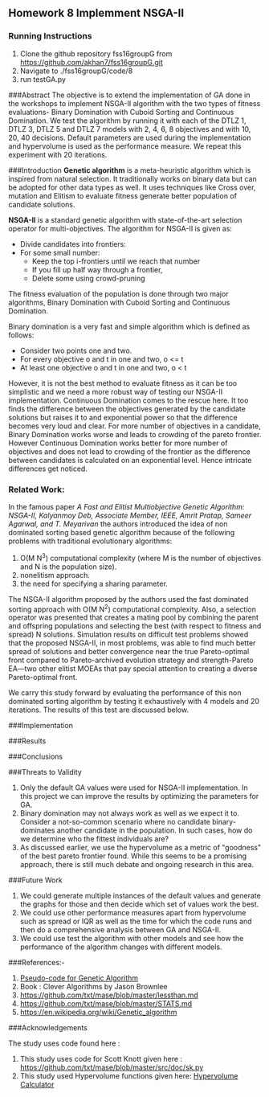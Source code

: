 ## Homework 8 Implemment NSGA-II

### Running Instructions 
  1. Clone the github repository fss16groupG from https://github.com/akhan7/fss16groupG.git
  2. Navigate to ./fss16groupG/code/8
  3. run testGA.py
 
###Abstract
The objective is to extend the implementation of GA done in the workshops to implement NSGA-II algorithm with the two types of fitness evaluations- Binary Domination with Cuboid Sorting and Continuous Domination. We test the algorithm by running it with each of the DTLZ 1, DTLZ 3, DTLZ 5 and DTLZ 7 models with 2, 4, 6, 8 objectives and with 10, 20, 40 decisions. Default parameters are used during the implementation and hypervolume is used as the performance measure. We repeat this experiment with 20 iterations.

###Introduction
**Genetic algorithm** is a meta-heuristic algorithm which is inspired from natural selection. It traditionally works on binary data but can be adopted for other data types as well. It uses techniques like Cross over, mutation and Elitism to evaluate fitness generate better population of candidate solutions.

**NSGA-II** is a standard genetic algorithm with state-of-the-art selection operator for multi-objectives. The algorithm for NSGA-II is given as:
  * Divide candidates into frontiers:
  * For some small number:
    * Keep the top i-frontiers until we reach that number
    * If you fill up half way through a frontier,
    * Delete some using crowd-pruning

The fitness evaluation of the population is done through two major algorithms, Binary Domination with Cuboid Sorting and Continuous Domination. 

Binary domination is a very fast and simple algorithm which is defined as follows:
  * Consider two points one and two.
  * For every objective o and t in one and two, o <= t
  * At least one objective o and t in one and two, o < t

However, it is not the best method to evaluate fitness as it can be too simplistic and we need a more robust way of testing our NSGA-II implementation. Continuous Domination comes to the rescue here. It too finds the difference between the objectives generated by the candidate solutions but raises it to and exponential power so that the difference becomes very loud and clear. For more number of objectives in a candidate, Binary Domination works worse and leads to crowding of the pareto frontier. However Continuous Domination works better for more number of objectives and does not lead to crowding of the frontier as the difference between candidates is calculated on an exponential level. Hence intricate differences get noticed.

### Related Work:
In the famous paper *A Fast and Elitist Multiobjective Genetic Algorithm: NSGA-II, Kalyanmoy Deb, Associate Member, IEEE, Amrit Pratap, Sameer Agarwal, and T. Meyarivan* the authors introduced the idea of non dominated sorting based genetic algorithm because of the following problems with traditional evolutionary algorithms:
  1.  O(M N<sup>3</sup>) computational complexity (where M is the number of objectives and N is the population size).
  2.  nonelitism approach.
  3.  the need for specifying a sharing parameter.

The NSGA-II algorithm proposed by the authors used the fast dominated sorting approach with O(M N<sup>2</sup>) computational complexity. Also, a selection operator was presented that creates a mating pool by combining the parent and offspring populations and selecting the best (with respect to fitness and spread) N solutions. Simulation results on difficult test problems showed that the proposed NSGA-II, in most problems, was able to find much better spread of solutions and better convergence near the true Pareto-optimal front compared to Pareto-archived evolution strategy and strength-Pareto EA—two other elitist MOEAs that pay special attention to creating a diverse Pareto-optimal front.

We carry this study forward by evaluating the performance of this non dominated sorting algorithm by testing it exhaustively with 4 models and 20 iterations. The results of this test are discussed below.


###Implementation 


###Results



###Conclusions

###Threats to Validity 
  1.  Only the default GA values were used for NSGA-II implementation. In this project we can improve the results by optimizing the parameters for GA.
  2.  Binary domination may not always work as well as we expect it to. Consider a not-so-common scenario where no candidate binary-dominates another candidate in the population. In such cases, how do we determine who the fittest individuals are?
  3.  As discussed earlier, we use the hypervolume as a metric of "goodness" of the best pareto frontier found. While this seems to be a promising approach, there is still much debate and ongoing research in this area.


###Future Work
  1.  We could generate multiple instances of the default values and generate the graphs for those and then decide which set of values work the best.
  2.  We could use other performance measures apart from hypervolume such as spread or IQR as well as the time for which the code runs and then do a comprehensive analysis between GA and NSGA-II.
  3.  We could use test the algorithm with other models and see how the performance of the algorithm changes with different models.


###References:-

 1. [Pseudo-code for Genetic Algorithm](http://www.cleveralgorithms.com/nature-inspired/evolution/genetic_algorithm.html)
 2. Book : Clever Algorithms by Jason Brownlee
 3. https://github.com/txt/mase/blob/master/lessthan.md
 4. https://github.com/txt/mase/blob/master/STATS.md
 5. https://en.wikipedia.org/wiki/Genetic_algorithm


###Acknowledgements

   The study uses code found here :
 1.  This study uses code for Scott Knott given here : https://github.com/txt/mase/blob/master/src/doc/sk.py
 2.  This study used Hypervolume functions given here: 
     [Hypervolume Calculator](https://github.com/ai-se/storm/tree/master/PerformanceMetrics) 
